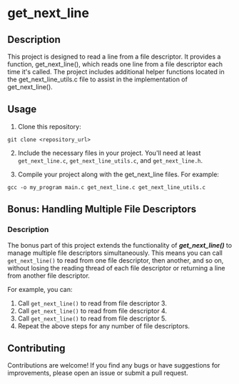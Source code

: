 # get_next_line
## Description
This project is designed to read a line from a file descriptor. It provides a function, get_next_line(), which reads one line from a file descriptor each time it's called. The project includes additional helper functions located in the get_next_line_utils.c file to assist in the implementation of get_next_line().

## Usage
1. Clone this repository:
```
git clone <repository_url>
```

2. Include the necessary files in your project. You'll need at least ``get_next_line.c``, ``get_next_line_utils.c``, and ``get_next_line.h``.

3. Compile your project along with the get_next_line files. For example:
```
gcc -o my_program main.c get_next_line.c get_next_line_utils.c
```

## Bonus: Handling Multiple File Descriptors
### Description

The bonus part of this project extends the functionality of ***get_next_line()*** to manage multiple file descriptors simultaneously. This means you can call ``get_next_line()`` to read from one file descriptor, then another, and so on, without losing the reading thread of each file descriptor or returning a line from another file descriptor.

For example, you can:
1. Call ``get_next_line()`` to read from file descriptor 3.
2. Call ``get_next_line()`` to read from file descriptor 4.
3. Call ``get_next_line()`` to read from file descriptor 5.
4. Repeat the above steps for any number of file descriptors.

## Contributing
Contributions are welcome! If you find any bugs or have suggestions for improvements, please open an issue or submit a pull request.
